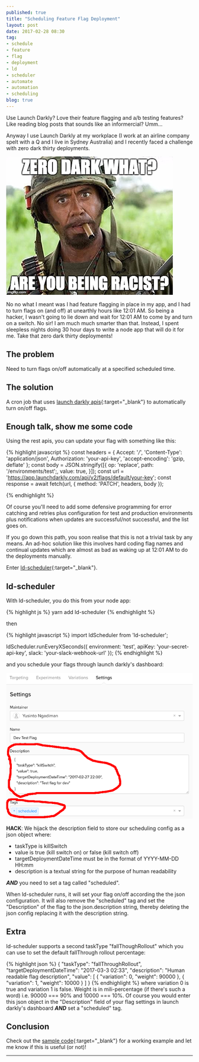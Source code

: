 ```yaml
---
published: true
title: "Scheduling Feature Flag Deployment"
layout: post
date: 2017-02-28 08:30
tag:
- schedule
- feature
- flag
- deployment
- ld
- scheduler
- automate
- automation
- scheduling
blog: true
---
```


Use Launch Darkly? Love their feature flagging and a/b testing features? Like reading blog posts that sounds like an informercial? Umm...

Anyway I use Launch Darkly at my workplace (I work at an airline company spelt with a Q and I live in Sydney Australia) and I recently faced a
challenge with zero dark thirty deployments.

![Zero dark what?](/assets/images/tropic.jpg)

No no what I meant was I had feature flagging in place in my app, and I had to turn flags on (and off) at unearthly hours like 12:01 AM. So being a hacker,
I wasn't going to lie down and wait for 12:01 AM to come by and turn on a switch. No sir! I am much much smarter than that. Instead, I spent sleepless nights
doing 30 hour days to write a node app that will do it for me. Take that zero dark thirty deployments!

## The problem
Need to turn flags on/off automatically at a specified scheduled time.  

## The solution
A cron job that uses [launch darkly apis](http://apidocs.launchdarkly.com/docs/update-feature-flag){:target="_blank"} to automatically turn on/off flags.

## Enough talk, show me some code
Using the rest apis, you can update your flag with something  like this:

{% highlight javascript %}
const headers = {
  Accept: '*/*',
  'Content-Type': 'application/json',
  Authorization: 'your-api-key',
  'accept-encoding': 'gzip, deflate'
};
const body = JSON.stringify([{
  op: 'replace',
  path: '/environments/test';,
  value: true,
}]);
const url = 'https://app.launchdarkly.com/api/v2/flags/default/your-key';
const response = await fetch(url, {
    method: 'PATCH',
    headers,
    body
});

{% endhighlight %}

Of course you'll need to add some defensive programming for error catching
and retries plus configuration for test and production environments
plus notifications when updates are successful/not successful, and the
list goes on.
 
If you go down this path, you soon realise that this is not a trivial 
task by any means. An ad-hoc solution like this involves hard coding
flag names and continual updates which are almost as bad as waking up at 
12:01 AM to do the deployments manually.

Enter [ld-scheduler](https://github.com/yusinto/ld-scheduler){:target="_blank"}.

## ld-scheduler
With ld-scheduler, you do this from your node app:

{% highlight js %}
yarn add ld-scheduler
{% endhighlight %}

then

{% highlight javascript %}
import ldScheduler from 'ld-scheduler';

ldScheduler.runEveryXSeconds({
  environment: 'test',
  apiKey: 'your-secret-api-key',
  slack: 'your-slack-webhook-url'
});
{% endhighlight %}

and you schedule your flags through launch darkly's dashboard:

![LaunchDarkly dashboard scheduling config](/assets/images/ld_flag_configuration.png)

**HACK**: We hijack the description field to store our scheduling config as a json object where:
<ul>
    <li>taskType is killSwitch</li>
    <li>value is true (kill switch on) or false (kill switch off)</li>
    <li>targetDeploymentDateTime must be in the format of YYYY-MM-DD HH:mm</li>
    <li>description is a textual string for the purpose of human readability</li>
</ul>

***AND*** you need to set a tag called "scheduled".

When ld-scheduler runs, it will set your flag on/off according the the json configuration. It will also remove the "scheduled" tag and set the "Description" of the flag
to the json.description string, thereby deleting the json config replacing it with the description string. 

## Extra
ld-scheduler supports a second taskType "fallThoughRollout" which you can use to set the default fallThrough rollout percentage:

{% highlight json %}
{
    "taskType": "fallThroughRollout",
    "targetDeploymentDateTime": "2017-03-3 02:33",
    "description": "Human readable flag description",
    "value": [
        {
            "variation": 0,
            "weight": 90000
        },
        {
            "variation": 1,
            "weight": 10000
        }
    ]
}
{% endhighlight %}
where variation 0 is true and variation 1 is false. Weight is in mili-percentage (if there's such a word) i.e. 90000 === 90% and 10000 === 10%.
Of course you would enter this json object in the "Description" field of your flag settings in launch darkly's dashboard
***AND*** set a "scheduled" tag.

## Conclusion
Check out the [sample code](https://github.com/yusinto/ld-scheduler/tree/master/example){:target="_blank"} for a working example and let me know if this is useful (or not)!

---------------------------------------------------------------------------------------
